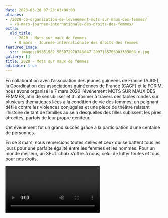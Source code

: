 ```yaml
---
date: 2023-03-28 07:23:03+00:00
aliases:
- /2020-co-organisation-de-levenement-mots-sur-maux-des-femmes/
  - /8-mars-journee-internationale-des-droits-des-femmes/
extra:
  old_title:
    - 2020 - Mots sur maux de femmes
    - 8 mars - Journée internationale des droits des femmes
featured_image:
  src: images/89351582_585072978748047_2097185706903339008_n.jpg
gallery: []
title: 2020 - Mots sur maux de femmes
editable: true
---
```

En collaboration avec l’association des jeunes guinéens de France (AJGF), la Coordination des associations guinéennes de France (CAGF) et le FORIM, nous avons organisé le 7 mars 2020 l’événement MOTS SUR MAUX DES FEMMES, afin de sensibiliser et d’informer à travers des tables rondes sur plusieurs thématiques liées à la condition de vie des femmes, un poignant défilé contre les violences conjugales et une pièce de théâtre relatant l’histoire de tant de familles au sein desquelles des filles subissent les pires atrocités, parfois de leur propre géniteur.

Cet évènement fut un grand succès grâce à la participation d’une centaine de personnes.

En ce 8 mars, nous remercions toutes celles et ceux qui se battent tous les jours pour une parfaite égalité entre les femmes et les hommes. Pour un monde meilleur, un SEUL choix s’offre à nous, celui de lutter toutes et tous pour nos droits.

![Mots pour maux, ces phrases qui tuent à petits feu](videos/video-phrases-assassines-.mp4)
